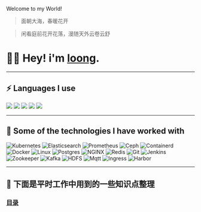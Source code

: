 Welcome to my World!

> 面朝大海，春暖花开

> 闲看庭前花开花落，漫随天外云卷云舒

# :man_technologist: Hey! i'm [loong](https://blog.lingwenlong.com).
---
## :zap: Languages I use

![](https://img.shields.io/badge/Python-lightgrey?logo=PYTHON)
![](https://img.shields.io/badge/Scala-lightgrey?logo=scala)
![](https://img.shields.io/badge/Java-lightgrey?logo=java)
![](https://img.shields.io/badge/CSharp-lightgrey?logo=Csharp)
![](https://img.shields.io/badge/Go-lightgrey?logo=go)



---

## :rocket: Some of the technologies I have worked with

![Kubernetes](https://img.shields.io/badge/Kubernetes-lightgrey?logo=kubernetes)
![Elasticsearch](https://img.shields.io/badge/Elasticsearch-lightgrey?logo=elasticsearch)
![Prometheus](https://img.shields.io/badge/Prometheus-lightgrey?logo=prometheus)
![Ceph](https://img.shields.io/badge/Ceph-lightgrey?logo=ceph)
![Containerd](https://img.shields.io/badge/Containerd-lightgrey?logo=Containerd)
![Docker](https://img.shields.io/badge/Docker-lightgrey?logo=docker)
![Linux](https://img.shields.io/badge/Linux-lightgrey?logo=linux)
![Postgres](https://img.shields.io/badge/Postgresql-lightgrey?logo=postgresql)
![NGINX](https://img.shields.io/badge/Nginx-lightgrey?logo=nginx)
![Redis](https://img.shields.io/badge/Redis-lightgrey?logo=redis)
![Git](https://img.shields.io/badge/Git-lightgrey?logo=git)
![Jenkins](https://img.shields.io/badge/Jenkins-lightgrey?logo=jenkins)
![Zookeeper](https://img.shields.io/badge/Zookeeper-lightgrey?logo=zookeeper)
![Kafka](https://img.shields.io/badge/Apache%20Kafka-lightgrey?logo=apache%20kafka)
![HDFS](https://img.shields.io/badge/Hdfs-lightgrey?logo=hdfs)
![Mqtt](https://img.shields.io/badge/Mqtt-lightgrey?logo=eclipse%20mosquitto)
![Ingress](https://img.shields.io/badge/Ingress-lightgrey?logo=Ingress)
![Harbor](https://img.shields.io/badge/Harbor-lightgrey?logo=Harbor)






---



## :flags: 下面是平时工作中用到的一些知识点整理

### [目录](SUMMARY.md)



